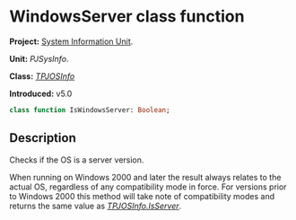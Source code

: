 # WindowsServer class function #

**Project:** [System Information Unit](SystemInformationUnit.md).

**Unit:** _PJSysInfo_.

**Class:** _[TPJOSInfo](TPJOSInfo.md)_

**Introduced:** v5.0

```pascal
class function IsWindowsServer: Boolean;
```

## Description ##

Checks if the OS is a server version.

When running on Windows 2000 and later the result always relates to the actual OS, regardless of any compatibility mode in force. For versions prior to Windows 2000 this method will take note of compatibility modes and returns the same value as _[TPJOSInfo.IsServer](TPJOSInfoIsServer.md)_.